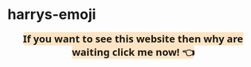 # harrys-emoji

<div style="text-align: center;  font-size: 20px; font-weight: 700;font-family: 'Segoe UI', Tahoma, Geneva, Verdana, sans-serif;">
          <a href="https://harrys-emoji.netlify.app/" style="text-align: center; text-decoration: wavy; background-color: bisque; border-radius: 5px; ">If you want to see this website then why are waiting click me now! 👈</a > </div>
